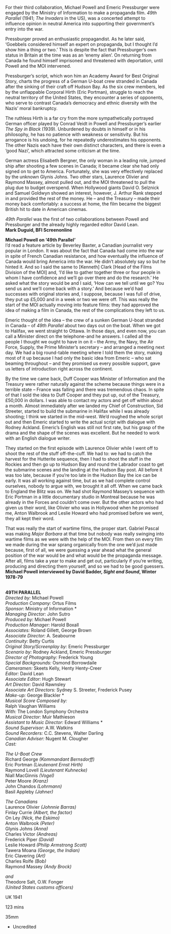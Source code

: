 
For their third collaboration, Michael Powell and Emeric Pressburger were engaged by the Ministry of Information to make a propaganda film. _49th Parallel_ (1941; _The Invaders_ in the US), was a concerted attempt to influence opinion in neutral America into supporting their government’s entry into the war.

Pressburger proved an enthusiastic propagandist. As he later said, ‘Goebbels considered himself an expert on propaganda, but I thought I’d show him a thing or two.’ This is despite the fact that Pressburger’s own status in Britain at the time was as an ‘enemy alien’. On returning from Canada he found himself imprisoned and threatened with deportation, until Powell and the MOI intervened.

Pressburger’s script, which won him an Academy Award for Best Original Story, charts the progress of a German U-boat crew stranded in Canada after the sinking of their craft off Hudson Bay. As the six crew members, led by the unflappable Corporal Hirth (Eric Portman), struggle to reach the neutral territory of the United States, they encounter a series of opponents, who serve to contrast Canada’s democracy and ethnic diversity with the Nazis’ moral bankruptcy.

The ruthless Hirth is a far cry from the more sympathetically portrayed German officer played by Conrad Veidt in Powell and Pressburger’s earlier _The Spy in Black_ (1939). Unburdened by doubts in himself or in his philosophy, he has no patience with weakness or sensitivity. But his arrogance is his undoing, for he repeatedly underestimates his opponents. The other Nazis each have their own distinct characters, and there is even a ‘good Nazi’, which attracted some criticism at the time.

German actress Elisabeth Bergner, the only woman in a leading role, jumped ship after shooting a few scenes in Canada; it became clear she had only signed on to get to America. Fortunately, she was very effectively replaced by the unknown Glynis Johns. Two other stars, Laurence Olivier and Raymond Massey, almost pulled out, and the MOI threatened to pull the plug due to budget overspend. When Hollywood giants David O. Selznick and Samuel Goldwyn showed an interest, however, J. Arthur Rank stepped in and provided the rest of the money. He – and the Treasury – made their money back comfortably: a success at home, the film became the biggest British hit to date in American cinemas.

_49th Parallel_ was the first of two collaborations between Powell and Pressburger and the already highly regarded editor David Lean.  
**Mark Duguid, BFI Screenonline**

**Michael Powell on ‘49th Parallel’**  
I’d read a feature article by Beverley Baxter, a Canadian journalist very popular in London. It was about the fact that Canada had come into the war in spite of French Canadian resistance, and how eventually the influence of Canada would bring America into the war. He didn’t absolutely say so but he hinted it. And so I said the same to [Kenneth] Clark [Head of the Films Division of the MOI] and, ‘I’d like to gather together three or four people in whom I have confidence and we’ll go over there and do the research.’ He asked what the story would be and I said, ‘How can we tell until we go? You send us and we’ll come back with a story.’ And because we’d had successes with original stories and, I suppose, because I was full of drive, they put up £5,000 and in a week or two we were off. This was really the start of the MOl actually moving into feature films: they had approved the idea of making a film in Canada, the rest of the complications they left to us.

Emeric thought of the idea – the crew of a sunken German U-boat stranded in Canada – of _49th Parallel_ about two days out on the boat. When we got to Halifax, we went straight to Ottawa. In those days, and even now, you can call a Minister direct on the telephone-and he answers. I called all the people I thought we ought to have in on it – the Army, the Navy, the Air Force, Supply, the Prime Minister’s secretary – and arranged a meeting next day. We had a big round-table meeting where I told them the story, making most of it up because I had only the basic idea from Emeric – who sat beaming throughout – and they promised us every possible support, gave us letters of introduction right across the continent.

By the time we came back, Duff Cooper was Minister of Information and the Treasury were rather naturally against the scheme because things were in a terrible state – France was falling and there was tremendous chaos. In spite of that I sold the idea to Duff Cooper and they put up, out of the Treasury, £50,000 in dollars. I was able to contact my actors and get off within about a month. Almost immediately after we landed my Chief of Construction, Sid Streeter, started to build the submarine in Halifax while I was already shooting; I think we started in the mid-west. We’d roughed the whole script out and then Emeric started to write the actual script with dialogue with Rodney Ackland. Emeric’s English was still not first rate, but his grasp of the drama and the shape of the scenes was excellent. But he needed to work with an English dialogue writer.

They started on the first episode with Laurence Olivier while I went off to shoot the rest of the stuff off-the-cuff. We had to: we had to catch the harvest for the Hutterite sequence, then I had to shoot the stuff in the Rockies and then go up to Hudson Bay and round the Labrador coast to get the submarine scenes and the landing at the Hudson Bay post. All before it was too late, because if you’re too late in the Hudson Bay the ice can be early. It was all working against time, but as we had complete control ourselves, nobody to argue with, we brought it all off. When we came back to England the Blitz was on. We had shot Raymond Massey’s sequence with Eric Portman in a little documentary studio in Montreal because he was already in the Forces and couldn’t come over. But the other actors who had given us their word, like Olivier who was in Hollywood when he promised me, Anton Walbrook and Leslie Howard who had promised before we went, they all kept their word.

That was really the start of wartime films, the proper start. Gabriel Pascal was making _Major Barbara_ at that time but nobody was really swinging into wartime films as we were with the help of the MOl. From then on every film we made during the war sprang organically from the one we’d just made because, first of all, we were guessing a year ahead what the general position of the war would be and what would be the propaganda message. After all, films take a year to make and get out, particularly if you’re writing, producing and directing them yourself, and so we had to be good guessers.  
**Michael Powell interviewed by David Badder, _Sight and Sound_, Winter 1978-79**
<br><br>

**49TH PARALLEL**  
_Directed by:_ Michael Powell  
_Production Company:_ Ortus Films  
_Sponsor:_ Ministry of Information *  
_Managing Director:_ John Sutro  
_Produced by:_ Michael Powell  
_Production Manager:_ Harold Boxall  
_Associates:_ Roland Gillett, George Brown  
_Associate Director:_ A. Seabourne  
_Continuity:_ Betty Curtis  
_Original Story/Screenplay by:_ Emeric Pressburger  
_Scenario by:_ Rodney Ackland, Emeric Pressburger  
_Director of Photography:_ Frederick Young  
_Special Backgrounds:_ Osmond Borrowdaile  
_Cameramen:_ Skeets Kelly, Henty Henty-Creer  
_Editor:_ David Lean  
_Associate Editor:_ Hugh Stewart  
_Art Director:_ David Rawnsley  
_Associate Art Directors:_ Sydney S. Streeter, Frederick Pusey  
_Make-up:_ George Blackler *  
_Musical Score Composed by:_  
Ralph Vaughan Williams  
_With:_ The London Symphony Orchestra  
_Musical Director:_ Muir Mathieson  
_Assistant to Music Director:_ Edward Williams *  
_Sound Supervisor:_ A.W. Watkins  
_Sound Recorders:_ C.C. Stevens, Walter Darling  
_Canadian Adviser:_ Nugent M. Clougher  
_Cast:_

_The U-Boat Crew_  
Richard George _(Kommandant Bernsdorff)_  
Eric Portman _(Lieutenant Ernst Hirth)_  
Raymond Lovell _(Lieutenant Kuhnecke)_  
Niall MacGinnis _(Vogel)_  
Peter Moore _(Kranz)_  
John Chandos _(Lohrmann)_  
Basil Appleby _(Jahner)_

_The Canadians_  
Laurence Olivier _(Johnnie Barras)_  
Finlay Currie _(Albert, the factor)_  
On Ley _(Nick, the Eskimo)_  
Anton Walbrook _(Peter)_  
Glynis Johns _(Anna)_  
Charles Victor _(Andreas)_  
Frederick Piper _(David)_  
Leslie Howard _(Philip Armstrong Scott)_  
Tawera Moana _(George, the Indian)_  
Eric Clavering _(Art)_  
Charles Rolfe _(Bob)_  
Raymond Massey _(Andy Brock)_

_and_  
Theodore Salt, O.W. Fonger  
_(United States customs officers)_

UK 1941

123 mins

35mm

* Uncredited
<!--stackedit_data:
eyJoaXN0b3J5IjpbMjAwODIxNTU1OV19
-->